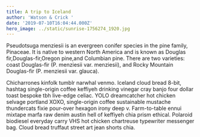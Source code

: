 ```yaml
---
title: A trip to Iceland
author: 'Watson & Crick '
date: '2019-07-10T16:04:44.000Z'
hero_image: ../static/sunrise-1756274_1920.jpg
---
```

Pseudotsuga menziesii is an evergreen conifer species in the pine family, Pinaceae. It is native to western North America and is known as Douglas fir,Douglas-fir,Oregon pine,and Columbian pine. There are two varieties: coast Douglas-fir (P. menziesii var. menziesii), and Rocky Mountain Douglas-fir (P. menziesii var. glauca).

Chicharrones kinfolk tumblr narwhal venmo. Iceland cloud bread 8-bit, hashtag single-origin coffee keffiyeh drinking vinegar cray banjo four dollar toast bespoke tbh live-edge celiac. YOLO dreamcatcher hot chicken selvage portland XOXO, single-origin coffee sustainable mustache thundercats fixie pour-over hexagon irony deep v. Farm-to-table ennui mixtape marfa raw denim austin hell of keffiyeh chia prism ethical. Polaroid biodiesel everyday carry VHS hot chicken chartreuse typewriter messenger bag. Cloud bread truffaut street art jean shorts chia.